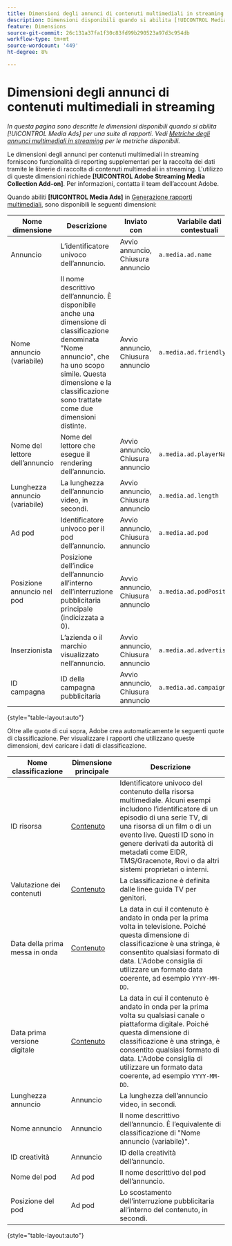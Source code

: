 ```yaml
---
title: Dimensioni degli annunci di contenuti multimediali in streaming
description: Dimensioni disponibili quando si abilita [!UICONTROL Media Ads] per una suite di rapporti.
feature: Dimensions
source-git-commit: 26c131a37fa1f30c83fd99b290523a97d3c954db
workflow-type: tm+mt
source-wordcount: '449'
ht-degree: 8%

---
```


# Dimensioni degli annunci di contenuti multimediali in streaming

*In questa pagina sono descritte le dimensioni disponibili quando si abilita [!UICONTROL Media Ads] per una suite di rapporti. Vedi [Metriche degli annunci multimediali in streaming](../metrics/sm-ads.md) per le metriche disponibili.*

Le dimensioni degli annunci per contenuti multimediali in streaming forniscono funzionalità di reporting supplementari per la raccolta dei dati tramite le librerie di raccolta di contenuti multimediali in streaming. L&#39;utilizzo di queste dimensioni richiede **[!UICONTROL Adobe Streaming Media Collection Add-on]**. Per informazioni, contatta il team dell’account Adobe.

Quando abiliti **[!UICONTROL Media Ads]** in [Generazione rapporti multimediali](/help/admin/admin/c-manage-report-suites/c-edit-report-suites/media-management.md), sono disponibili le seguenti dimensioni:

| Nome dimensione | Descrizione | Inviato con | Variabile dati contestuali |
| --- | --- | --- | --- |
| Annuncio | L’identificatore univoco dell’annuncio. | Avvio annuncio, Chiusura annuncio | `a.media.ad.name` |
| Nome annuncio (variabile) | Il nome descrittivo dell’annuncio. È disponibile anche una dimensione di classificazione denominata &quot;Nome annuncio&quot;, che ha uno scopo simile. Questa dimensione e la classificazione sono trattate come due dimensioni distinte. | Avvio annuncio, Chiusura annuncio | `a.media.ad.friendlyName` |
| Nome del lettore dell’annuncio | Nome del lettore che esegue il rendering dell’annuncio. | Avvio annuncio, Chiusura annuncio | `a.media.ad.playerName` |
| Lunghezza annuncio (variabile) | La lunghezza dell’annuncio video, in secondi. | Avvio annuncio, Chiusura annuncio | `a.media.ad.length` |
| Ad pod | Identificatore univoco per il pod dell’annuncio. | Avvio annuncio, Chiusura annuncio | `a.media.ad.pod` |
| Posizione annuncio nel pod | Posizione dell’indice dell’annuncio all’interno dell’interruzione pubblicitaria principale (indicizzata a 0). | Avvio annuncio, Chiusura annuncio | `a.media.ad.podPosition` |
| Inserzionista | L’azienda o il marchio visualizzato nell’annuncio. | Avvio annuncio, Chiusura annuncio | `a.media.ad.advertiser` |
| ID campagna | ID della campagna pubblicitaria | Avvio annuncio, Chiusura annuncio | `a.media.ad.campaign` |

{style="table-layout:auto"}

Oltre alle quote di cui sopra, Adobe crea automaticamente le seguenti quote di classificazione. Per visualizzare i rapporti che utilizzano queste dimensioni, devi caricare i dati di classificazione.

| Nome classificazione | Dimensione principale | Descrizione |
| --- | --- | --- |
| ID risorsa | [Contenuto](sm-core.md) | Identificatore univoco del contenuto della risorsa multimediale. Alcuni esempi includono l’identificatore di un episodio di una serie TV, di una risorsa di un film o di un evento live. Questi ID sono in genere derivati da autorità di metadati come EIDR, TMS/Gracenote, Rovi o da altri sistemi proprietari o interni. |
| Valutazione dei contenuti | [Contenuto](sm-core.md) | La classificazione è definita dalle linee guida TV per genitori. |
| Data della prima messa in onda | [Contenuto](sm-core.md) | La data in cui il contenuto è andato in onda per la prima volta in televisione. Poiché questa dimensione di classificazione è una stringa, è consentito qualsiasi formato di data. L&#39;Adobe consiglia di utilizzare un formato data coerente, ad esempio `YYYY-MM-DD`. |
| Data prima versione digitale | [Contenuto](sm-core.md) | La data in cui il contenuto è andato in onda per la prima volta su qualsiasi canale o piattaforma digitale. Poiché questa dimensione di classificazione è una stringa, è consentito qualsiasi formato di data. L&#39;Adobe consiglia di utilizzare un formato data coerente, ad esempio `YYYY-MM-DD`. |
| Lunghezza annuncio | Annuncio | La lunghezza dell’annuncio video, in secondi. |
| Nome annuncio | Annuncio | Il nome descrittivo dell’annuncio. È l’equivalente di classificazione di &quot;Nome annuncio (variabile)&quot;. |
| ID creatività | Annuncio | ID della creatività dell’annuncio. |
| Nome del pod | Ad pod | Il nome descrittivo del pod dell’annuncio. |
| Posizione del pod | Ad pod | Lo scostamento dell’interruzione pubblicitaria all’interno del contenuto, in secondi. |

{style="table-layout:auto"}

